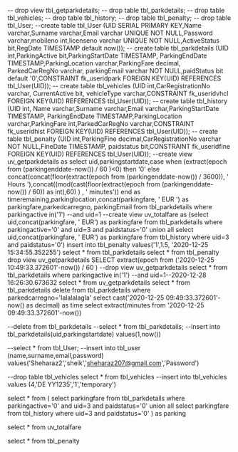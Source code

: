 -- drop view tbl_getparkdetails;
-- drop table tbl_parkdetails;
-- drop table tbl_vehicles;
-- drop table tbl_history;
-- drop table tbl_penalty;
-- drop table tbl_User;
--create table tbl_User (UID SERIAL PRIMARY KEY,Name varchar,Surname varchar,Email varchar UNIQUE NOT NULL,Password varchar,mobileno int,licenseno varchar UNIQUE NOT NULL,ActiveStatus bit,RegDate TIMESTAMP default now());
-- create table tbl_parkdetails (UID int,ParkingActive bit,ParkingStartDate TIMESTAMP, ParkingEndDate TIMESTAMP,ParkingLocation varchar,ParkingFare decimal, ParkedCarRegNo varchar, parkingEmail varchar NOT NULL,paidStatus bit default '0',CONSTRAINT fk_useridpark FOREIGN KEY(UID) REFERENCES tbl_User(UID));
-- create table tbl_vehicles (UID int,CarRegistrationNo varchar, CurrentActive bit, vehicleType varchar,CONSTRAINT fk_useridvhcl FOREIGN KEY(UID) REFERENCES tbl_User(UID));
-- create table tbl_history (UID int, Name varchar,Surname varchar,Email varchar,ParkingStartDate TIMESTAMP, ParkingEndDate TIMESTAMP,ParkingLocation varchar,ParkingFare int,ParkedCarRegNo varchar,CONSTRAINT fk_useridhist FOREIGN KEY(UID) REFERENCES tbl_User(UID));
-- create table tbl_penalty (UID int,ParkingFine decimal,CarRegistrationNo varchar NOT NULL,FineDate TIMESTAMP, paidstatus bit,CONSTRAINT fk_useridfine FOREIGN KEY(UID) REFERENCES tbl_User(UID));
--create view uv_getparkdetails as select uid,parkingstartdate,case when (extract(epoch from (parkingenddate-now()) / 60 )<0) then '0' else  concat(concat(floor(extract(epoch from (parkingenddate-now()) / 3600)), ' Hours '),concat((mod(cast(floor(extract(epoch from (parkingenddate-now()) / 60)) as int),60) ) , ' minutes'))  end as timeremaining,parkinglocation,concat(parkingfare, ' EUR ') as parkingfare,parkedcarregno, parkingEmail from tbl_parkdetails where parkingactive in('1') --and uid=1
--create view uv_totalfare as (select uid,concat(parkingfare, ' EUR')  as parkingfare from tbl_parkdetails where parkingactive='0' and uid=3 and paidstatus='0' union all select uid,concat(parkingfare, ' EUR') as parkingfare from tbl_history where uid=3 and paidstatus='0')
insert into tbl_penalty values('1',1.5, '2020-12-25 15:34:55.352255')
select * from tbl_parkdetails
select * from tbl_penalty
drop view uv_getparkdetails
SELECT extract(epoch from ('2020-12-25 10:49:33.372601'-now()) / 60 )
--drop view uv_getparkdetails
select * from tbl_parkdetails where parkingactive in('1') --and uid=1--2020-12-28 16:26:30.673632
select * from uv_getparkdetails
select * from tbl_parkdetails
delete from tbl_parkdetails where parkedcarregno='lalalalagla'
select cast('2020-12-25 09:49:33.372601'-now() as decimal) as time
select extract(minutes from '2020-12-25 09:49:33.372601'-now())




--delete from tbl_parkdetails
--select * from tbl_parkdetails;
--insert into tbl_parkdetails(uid,parkingstartdate) values(1,now())

--select * from tbl_User;
--insert into tbl_user (name,surname,email,password) values('Sheharaz2','sheik','sheharaz207@gmail.com','Password')

--drop table tbl_vehicles
select * from tbl_vehicles
--insert into tbl_vehicles values (4,'DE YY1235','1','temporary')

select * from (
select parkingfare from tbl_parkdetails where parkingactive='0' and uid=3 and paidstatus='0' union all
select parkingfare from tbl_history where uid=3 and paidstatus='0'
) as parking

select * from uv_totalfare



select * from tbl_penalty
